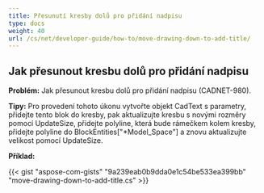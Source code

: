 ```yaml
---
title: Přesunutí kresby dolů pro přidání nadpisu
type: docs
weight: 40
url: /cs/net/developer-guide/how-to/move-drawing-down-to-add-title/
---
```


## **Jak přesunout kresbu dolů pro přidání nadpisu**

**Problém:** Jak přesunout kresbu dolů pro přidání nadpisu (CADNET-980).

**Tipy:** Pro provedení tohoto úkonu vytvořte objekt CadText s parametry, přidejte tento blok do kresby, pak aktualizujte kresbu s novými rozměry pomocí UpdateSize, přidejte polyline, která bude rámečkem kolem kresby, přidejte polyline do BlockEntities["*Model_Space"] a znovu aktualizujte velikost pomocí UpdateSize.

**Příklad:**

{{< gist "aspose-com-gists" "9a239eab0b9dda0e1c54be533ea399bb" "move-drawing-down-to-add-title.cs" >}}
